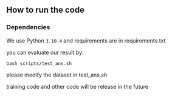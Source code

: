 ## How to run the code
### Dependencies
We use Python `3.10.4` and requirements are in requirements.txt


you can evaluate our result by:
```shell
bash scripts/test_ans.sh
```
please modify the dataset in test_ans.sh

training code and other code will be release in the future